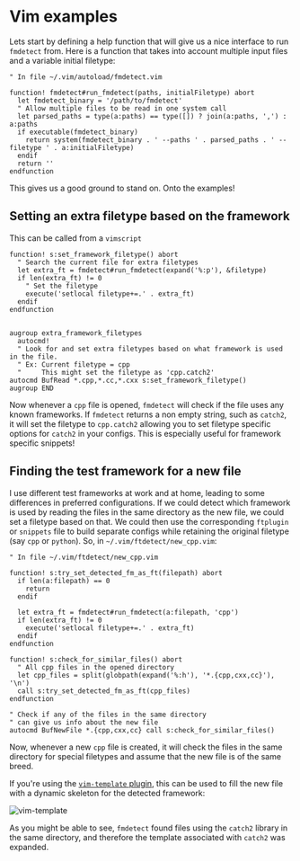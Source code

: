 # Vim examples #

Lets start by defining a help function that will give us a nice interface to run `fmdetect` from. Here is a function that takes into account multiple input files and a variable initial filetype:

```vim
" In file ~/.vim/autoload/fmdetect.vim

function! fmdetect#run_fmdetect(paths, initialFiletype) abort
  let fmdetect_binary = '/path/to/fmdetect'
  " Allow multiple files to be read in one system call
  let parsed_paths = type(a:paths) == type([]) ? join(a:paths, ',') : a:paths
  if executable(fmdetect_binary)
    return system(fmdetect_binary . ' --paths ' . parsed_paths . ' --filetype ' . a:initialFiletype)
  endif
  return ''
endfunction
```

This gives us a good ground to stand on. Onto the examples!

## Setting an extra filetype based on the framework ##

This can be called from a `vimscript`

```vim
function! s:set_framework_filetype() abort
  " Search the current file for extra filetypes
  let extra_ft = fmdetect#run_fmdetect(expand('%:p'), &filetype)
  if len(extra_ft) != 0
    " Set the filetype
    execute('setlocal filetype+=.' . extra_ft)
  endif
endfunction


augroup extra_framework_filetypes
  autocmd!
  " Look for and set extra filetypes based on what framework is used in the file.
  " Ex: Current filetype = cpp
  "     This might set the filetype as 'cpp.catch2'
autocmd BufRead *.cpp,*.cc,*.cxx s:set_framework_filetype()
augroup END

```

Now whenever a `cpp` file is opened, `fmdetect` will check if the file uses any known frameworks. If `fmdetect` returns a non empty string, such as `catch2`, it will set the filetype to `cpp.catch2` allowing you to set filetype specific options for `catch2` in your configs. This is especially useful for framework specific snippets!

## Finding the test framework for a new file ##

I use different test frameworks at work and at home, leading to some differences in preferred configurations. If we could detect which framework is used by reading the files in the same directory as the new file, we could set a filetype based on that. We could then use the corresponding `ftplugin` or `snippets` file to build separate configs while retaining the original filetype (say `cpp` or `python`). So, in `~/.vim/ftdetect/new_cpp.vim`:


```vim
" In file ~/.vim/ftdetect/new_cpp.vim

function! s:try_set_detected_fm_as_ft(filepath) abort
  if len(a:filepath) == 0
    return
  endif

  let extra_ft = fmdetect#run_fmdetect(a:filepath, 'cpp')
  if len(extra_ft) != 0
    execute('setlocal filetype+=.' . extra_ft)
  endif
endfunction

function! s:check_for_similar_files() abort
  " All cpp files in the opened directory
  let cpp_files = split(globpath(expand('%:h'), '*.{cpp,cxx,cc}'), '\n')
  call s:try_set_detected_fm_as_ft(cpp_files)
endfunction

" Check if any of the files in the same directory
" can give us info about the new file
autocmd BufNewFile *.{cpp,cxx,cc} call s:check_for_similar_files()
```

Now, whenever a new `cpp` file is created, it will check the files in the same directory for special filetypes and assume that the new file is of the same breed.

If you're using the [`vim-template` plugin](https://github.com/srydell/vim-template), this can be used to fill the new file with a dynamic skeleton for the detected framework:

![vim-template](https://media.giphy.com/media/hStxOlws6zdjXFd3wQ/giphy.gif "vim-template")

As you might be able to see, `fmdetect` found files using the `catch2` library in the same directory, and therefore the template associated with `catch2` was expanded.
